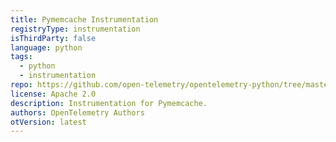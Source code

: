 ```yaml
---
title: Pymemcache Instrumentation
registryType: instrumentation
isThirdParty: false
language: python
tags:
  - python
  - instrumentation
repo: https://github.com/open-telemetry/opentelemetry-python/tree/master/ext/opentelemetry-ext-pymemcache
license: Apache 2.0
description: Instrumentation for Pymemcache.
authors: OpenTelemetry Authors
otVersion: latest
---
```

